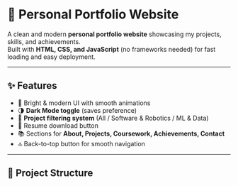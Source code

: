 # 🌟 Personal Portfolio Website

A clean and modern **personal portfolio website** showcasing my projects, skills, and achievements.  
Built with **HTML, CSS, and JavaScript** (no frameworks needed) for fast loading and easy deployment.  

---

## ✨ Features
- 🎨 Bright & modern UI with smooth animations  
- 🌗 **Dark Mode toggle** (saves preference)  
- 📂 **Project filtering system** (All / Software & Robotics / ML & Data)  
- 📜 Resume download button  
- 📚 Sections for **About, Projects, Coursework, Achievements, Contact**  
- 🔝 Back-to-top button for smooth navigation  

---

## 📂 Project Structure
